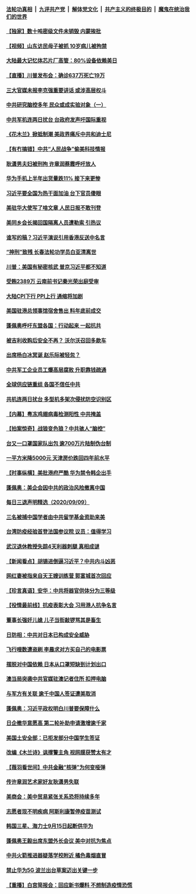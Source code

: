 ####  [法轮功真相](../../../../basic/blob/master/README.md?t=09110502) &nbsp;|&nbsp; [九评共产党](../../../../9ping.md/blob/master/README.md?t=09110502) &nbsp;|&nbsp; [解体党文化](../../../../jtdwh.md/blob/master/README.md?t=09110502)  &nbsp;|&nbsp; [共产主义的终极目的](../../../../gczydzjmd.md/blob/master/README.md?t=09110502) &nbsp;|&nbsp; [魔鬼在统治我们的世界](../../../../mgztzwmdsj.md/blob/master/README.md?t=09110502) 

#### [【独家】数十吨密级文件未销毁 内蒙挨批](../pages/nsc413/n12392720.md?t=09110502) 

#### [【视频】山东访民母子被抓 10岁病儿被拘禁](../pages/nsc413/n12394997.md?t=09110502) 

#### [大陆最大记忆体芯片厂高管：80%设备依赖美日](../pages/nsc413/n12394959.md?t=09110502) 

#### [【直播】川普发布会：确诊637万死亡19万](../pages/nsc413/n12395073.md?t=09110502) 

#### [三大官媒未报李克强重要讲话 或涉高层权斗](../pages/nsc413/n12394620.md?t=09110502) 

#### [中共研究脑控多年 民众或成实验对象（一）](../pages/nsc413/n12394922.md?t=09110502) 

#### [中共军机连两日扰台 台政府发声吁国际重视](../pages/nsc413/n12394944.md?t=09110502) 

#### [《花木兰》掀抵制潮 美政界痛斥中共和迪士尼](../pages/nsc413/n12394966.md?t=09110502) 

#### [【有冇搞错】中共“人民战争”偷美科技情报](../pages/nsc413/n12394755.md?t=09110502) 

#### [耿潇男夫妇被刑拘 许章润蔡霞呼吁放人](../pages/nsc413/n12394832.md?t=09110502) 

#### [华为手机上半年出货量跌11% 接下来更惨](../pages/nsc413/n12394644.md?t=09110502) 

#### [习近平要全国为热干面加油 台下官员傻眼](../pages/nsc413/n12394675.md?t=09110502) 

#### [美驻华大使写了啥文章 人民日报不敢刊登](../pages/nsc413/n12394754.md?t=09110502) 

#### [美同乡会长揭回国隔离人员遭勒索 引热议](../pages/nsc413/n12394607.md?t=09110502) 

#### [谁写的稿？习近平演说引用香港反送中名言](../pages/nsc413/n12394566.md?t=09110502) 

#### [“抻刑”致残 长春法轮功学员白亚清离世](../pages/nsc413/n12391462.md?t=09110502) 

#### [川普：美国有秘密核武 普京习近平都不知道](../pages/nsc413/n12394255.md?t=09110502) 

#### [受贿2389万 云南前书记秦光荣出庭受审](../pages/nsc413/n12394089.md?t=09110502) 

#### [大陆CPI下行 PPI上行 通缩将加剧](../pages/nsc413/n12394043.md?t=09110502) 

#### [美国驻港总领事馆宿舍售出 料年底前成交](../pages/nsc413/n12393930.md?t=09110502) 

#### [蓬佩奥呼吁东盟各国：行动起来 一起抗共](../pages/nsc413/n12394610.md?t=09110502) 

#### [被吉利收购后安全不再？ 沃尔沃召回多款车](../pages/nsc413/n12393438.md?t=09110502) 

#### [出席杨白冰冥诞 赵乐际被轻忽？](../pages/nsc413/n12393465.md?t=09110502) 

#### [中共军工企业员工爆高层腐败 升职靠钱疏通](../pages/nsc413/n12392458.md?t=09110502) 

#### [全球供应链重组 各国不信任中共](../pages/nsc413/n12393119.md?t=09110502) 

#### [共机连两日扰台 多型机多架次侵扰防空识别区](../pages/nsc413/n12393650.md?t=09110502) 

#### [【内幕】粤冻鸡翅病毒检测阳性 中共掩盖](../pages/nsc413/n12386612.md?t=09110502) 

#### [【拍案惊奇】战狼变色狼？中共骇人“脑控”](../pages/nsc413/n12393023.md?t=09110502) 

#### [台又一口罩国家队出包 逾700万片陆制伪台制](../pages/nsc413/n12393262.md?t=09110502) 

#### [一平方米降5000元 天津房价跌回四年前水平](../pages/nsc413/n12392847.md?t=09110502) 

#### [【时事纵横】美批港府严酷 华为禁令韩企出手](../pages/nsc413/n12392242.md?t=09110502) 


#### [蓬佩奥：美企会因中共的政治风险撤离中国](../pages/nsc413/n12393110.md?t=09110502) 

#### [每日三退声明精选（2020/09/09）](../pages/nsc413/n12393267.md?t=09110502) 

#### [三名被捕中国学者由中共留学基金资助来美](../pages/nsc413/n12392476.md?t=09110502) 

#### [台湾防疫经验首登法国参议院 议员：值得学习](../pages/nsc413/n12393049.md?t=09110502) 

#### [武汉退休教授失踪4天利器刺腿  真相成谜](../pages/nsc413/n12389970.md?t=09110502) 

#### [【新闻看点】胡锡进倒逼习近平？中共内斗凶恶](../pages/nsc413/n12392473.md?t=09110502) 

#### [网红妻被指来自天王嫂训练营 郭富城首次回应](../pages/nsc413/n12392623.md?t=09110502) 

#### [【珍言真语】安华：中共将器官供体分为三等级](../pages/nsc413/n12390272.md?t=09110502) 

#### [【役情最前线】抗疫表彰大会 习用港人抗争名言](../pages/nsc413/n12392396.md?t=09110502) 

#### [董事长强奸儿媳 儿子当街敲锣骂其是畜生](../pages/nsc413/n12392703.md?t=09110502) 

#### [日防相：中共对日本已构成安全威胁](../pages/nsc413/n12392657.md?t=09110502) 

#### [飞行哩数遭盗刷 李晨求对方买自己的电影票](../pages/nsc413/n12392385.md?t=09110502) 

#### [摆脱对中国依赖 日本从口罩短缺到计划出口](../pages/nsc413/n12392582.md?t=09110502) 

#### [澳当局突袭中共官媒驻澳记者住所 扣押电脑](../pages/nsc413/n12392526.md?t=09110502) 

#### [与军方有关联 逾千中国人签证遭美取消](../pages/nsc413/n12392625.md?t=09110502) 

#### [蓬佩奥：习近平政权明白川普要保障什么](../pages/nsc413/n12392497.md?t=09110502) 

#### [日企撤华意愿高 第二轮补助申请激增逾千家](../pages/nsc413/n12392241.md?t=09110502) 

#### [美国土安全部：已拒发部分中国学生签证](../pages/nsc413/n12392382.md?t=09110502) 

#### [改编《木兰诗》讽撑警主角 视网膜获赞太有才](../pages/nsc413/n12390081.md?t=09110502) 

#### [【薇羽看世间】中共金融“核弹”为何变哑弹](../pages/nsc413/n12392246.md?t=09110502) 

#### [传许章润艺术家好友耿潇男失联](../pages/nsc413/n12390363.md?t=09110502) 

#### [美商会：美中贸易紧张关系恐将持续多年](../pages/nsc413/n12392245.md?t=09110502) 

#### [志愿者现不明疾病 阿斯利康暂停疫苗测试](../pages/nsc413/n12391752.md?t=09110502) 

#### [韩国三星、海力士9月15日起断供华为](../pages/nsc413/n12391857.md?t=09110502) 

#### [蓬佩奥王毅出席东盟外长会议 美中对抗为焦点](../pages/nsc413/n12392071.md?t=09110502) 

#### [中共火箭推进器疑落学校附近 橘色毒烟直冒](../pages/nsc413/n12392163.md?t=09110502) 

#### [禁止华为5G 波兰出台草案迈出关键一步](../pages/nsc413/n12392083.md?t=09110502) 

#### [【重播】白宫简报会：回应新书爆料 不想制造疫情恐慌](../pages/nsc413/n12391923.md?t=09110502) 

